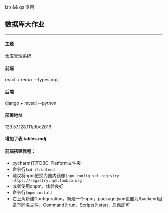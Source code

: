 lzh && qs 专用

<h2>数据库大作业</h2>

------------------------

<h4>主题</h4>
仓库管理系统

<h4>前端</h4>
react + redux   --typescript

<h4>后端</h4>
django + mysql      --python

<h4>部署地址</h4>
123.57.128.111/dbc2019

<h4>增加了表 tables.mdj</h4>

<h4>前端搭建教程：</h4>

- pycharm打开DBC-Platform文件夹
- 命令行`$cd /frontend`
- 建议将npm更换为国内镜像`$npm config set registry https://registry.npm.taobao.org`
- 或者使用cnpm，体验良好
- 命令行`$npm install`
- 右上角新建Configuration，新建一个npm，package.json设置为/backend目录下同名文件，Command为run，Scripts为start，启动即可

